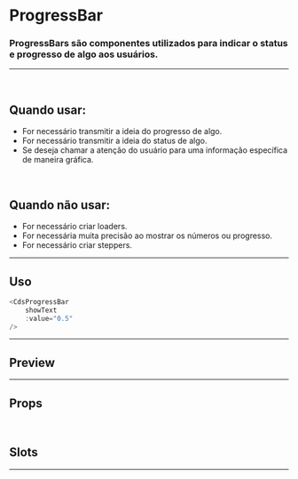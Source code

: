 # ProgressBar

### ProgressBars são componentes utilizados para indicar o status e progresso de algo aos usuários.
---
<br>

## Quando usar:
- For necessário transmitir a ideia do progresso de algo.
- For necessário transmitir a ideia do status de algo.
- Se deseja chamar a atenção do usuário para uma informação específica de maneira gráfica.

<br>

## Quando não usar:
- For necessário criar loaders.
- For necessária muita precisão ao mostrar os números ou progresso.
- For necessário criar steppers.

---

## Uso

```js
<CdsProgressBar
	showText
	:value="0.5"
/>
```

---

## Preview

<PreviewBuilder
	:args
	:component="CdsProgressBar"
/>

---

## Props

<APITable
	name="ProgressBar"
	section="props"
/>
<br>

## Slots

<APITable
	name="ProgressBar"
	section="slots"
/>

---
<script setup>
import { ref } from 'vue';
import CdsProgressBar from '@/components/ProgressBar.vue';

const args = ref({
	value: 0.45,
	showText: true,
	textAside: false,
	textLeft: true,
	shadeSteps: 4,
	variant: 'green'
});
</script>
